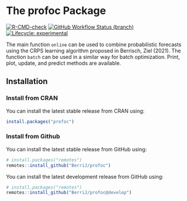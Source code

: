 
The profoc Package
======================

<!-- badges: start -->
[![R-CMD-check](https://img.shields.io/github/workflow/status/berrij/profoc/R-CMD-check?style=for-the-badge)](https://github.com/BerriJ/profoc/actions/workflows/R-CMD-check.yaml)
[![GitHub Workflow Status (branch)](https://img.shields.io/github/workflow/status/berrij/profoc/pkgdown/main?label=Documentation&style=for-the-badge)](https://profoc.berrisch.biz/)
[![Lifecycle: experimental](https://img.shields.io/badge/Lifecycle-experimental-orange?style=for-the-badge)](https://lifecycle.r-lib.org/articles/stages.html#experimental)
<!-- badges: end -->


The main function `online` can be used to combine probabilistic forecasts using the CRPS learning algorithm proposed in Berrisch, Ziel (2021).
The function `batch` can be used in a similar way for batch optimization.
Print, plot, update, and predict methods are available.

Installation
------------

### Install from CRAN

You can install the latest stable release from CRAN using:

``` r
install.packages("profoc")
```

### Install from Github

You can install the latest stable release from GitHub using:

``` r
# install.packages("remotes")
remotes::install_github("BerriJ/profoc")
```

You can install the latest development release from GitHub using:

``` r
# install.packages("remotes")
remotes::install_github("BerriJ/profoc@develop")
```